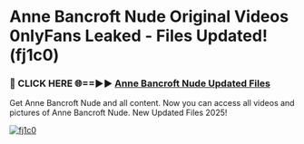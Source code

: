 # Anne Bancroft Nude Original Videos 0nlyFans Leaked - Files Updated! (fj1c0)

<h3>🔴 CLICK HERE 🌐==►► <a href="https://tinyurl.com/5h6xmrr3" rel="nofollow">Anne Bancroft Nude Updated Files</a></h3>

Get Anne Bancroft Nude and all content. Now you can access all videos and pictures of Anne Bancroft Nude. New Updated Files 2025!

[![fj1c0](https://i.imgur.com/KVD873Z.gif)](https://tinyurl.com/5h6xmrr3)
